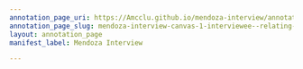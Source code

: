 ```yaml
---
annotation_page_uri: https://Amcclu.github.io/mendoza-interview/annotations/mendoza-interview-canvas-1-interviewee--relating-firsthand-experience--body-langauge--smile---laughter--mimicking--consideration.json
annotation_page_slug: mendoza-interview-canvas-1-interviewee--relating-firsthand-experience--body-langauge--smile---laughter--mimicking--consideration
layout: annotation_page
manifest_label: Mendoza Interview

---
```

